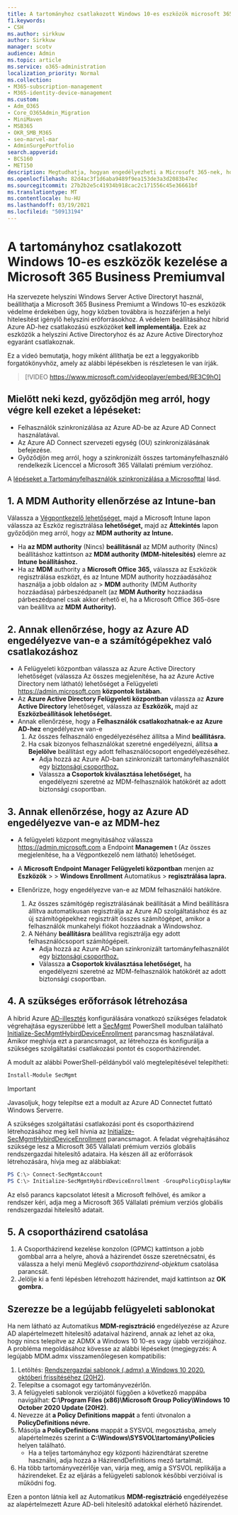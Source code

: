 ```yaml
---
title: A tartományhoz csatlakozott Windows 10-es eszközök microsoft 365 vállalati verziós kezelése
f1.keywords:
- CSH
ms.author: sirkkuw
author: Sirkkuw
manager: scotv
audience: Admin
ms.topic: article
ms.service: o365-administration
localization_priority: Normal
ms.collection:
- M365-subscription-management
- M365-identity-device-management
ms.custom:
- Adm_O365
- Core_O365Admin_Migration
- MiniMaven
- MSB365
- OKR_SMB_M365
- seo-marvel-mar
- AdminSurgePortfolio
search.appverid:
- BCS160
- MET150
description: Megtudhatja, hogyan engedélyezheti a Microsoft 365-nek, hogy mindössze néhány lépésben védje a helyi Active Directoryhoz csatlakozott Windows 10-es eszközöket.
ms.openlocfilehash: 82d4ac3f1d6aba9489f9ea153de3a3d2083b47ec
ms.sourcegitcommit: 27b2b2e5c41934b918cac2c171556c45e36661bf
ms.translationtype: MT
ms.contentlocale: hu-HU
ms.lasthandoff: 03/19/2021
ms.locfileid: "50913194"
---
```

# <a name="enable-domain-joined-windows-10-devices-to-be-managed-by-microsoft-365-business-premium"></a>A tartományhoz csatlakozott Windows 10-es eszközök kezelése a Microsoft 365 Business Premiumval

Ha szervezete helyszíni Windows Server Active Directoryt használ, beállíthatja a Microsoft 365 Business Premiumt a Windows 10-es eszközök védelme érdekében úgy, hogy közben továbbra is hozzáférjen a helyi hitelesítést igénylő helyszíni erőforrásokhoz.
A védelem beállításához hibrid Azure AD-hez csatlakozású eszközöket **kell implementálja.** Ezek az eszközök a helyszíni Active Directoryhoz és az Azure Active Directoryhoz egyaránt csatlakoznak.

Ez a videó bemutatja, hogy miként állíthatja be ezt a leggyakoribb forgatókönyvhöz, amely az alábbi lépésekben is részletesen le van írják.

> [!VIDEO https://www.microsoft.com/videoplayer/embed/RE3C9hO]
  

## <a name="before-you-get-started-make-sure-you-complete-these-steps"></a>Mielőtt neki kezd, győződjön meg arról, hogy végre kell ezeket a lépéseket:
- Felhasználók szinkronizálása az Azure AD-be az Azure AD Connect használatával.
- Az Azure AD Connect szervezeti egység (OU) szinkronizálásának befejezése.
- Győződjön meg arról, hogy a szinkronizált összes tartományfelhasználó rendelkezik Licenccel a Microsoft 365 Vállalati prémium verzióhoz.

A [lépéseket a Tartományfelhasználók szinkronizálása a Microsofttal](manage-domain-users.md) lásd.

## <a name="1-verify-mdm-authority-in-intune"></a>1. A MDM Authority ellenőrzése az Intune-ban

Válassza a [Végpontkezelő lehetőséget,](https://endpoint.microsoft.com/#blade/Microsoft_Intune_Enrollment/EnrollmentMenu/overview) majd a Microsoft Intune lapon válassza az Eszköz regisztrálása **lehetőséget,** majd az **Áttekintés** lapon győződjön meg arról, hogy az **MDM authority** **az Intune.**

- Ha **az MDM authority** (Nincs) **beállításnál** az MDM authority (Nincs) beállításhoz kattintson az **MDM authority (MDM-hitelesítés)** elemre az **Intune beállításhoz.**
- Ha az **MDM** authority a **Microsoft Office 365,** válassza az Eszközök regisztrálása eszközt, és az Intune MDM authority hozzáadásához használja a jobb oldalon az   >   **MDM** authority (MDM Authority hozzáadása) párbeszédpanelt (az **MDM Authority** hozzáadása párbeszédpanel csak akkor érhető el, ha a Microsoft Office 365-ösre van beállítva az **MDM** **Authority).**

## <a name="2-verify-azure-ad-is-enabled-for-joining-computers"></a>2. Annak ellenőrzése, hogy az Azure AD engedélyezve van-e a számítógépekhez való csatlakozáshoz

- A Felügyeleti központban válassza az Azure Active Directory lehetőséget (válassza Az összes megjelenítése, ha az Azure Active Directory nem látható) lehetőséget a Felügyeleti <a href="https://go.microsoft.com/fwlink/p/?linkid=2024339" target="_blank">https://admin.microsoft.com</a> **központok listában.**  
- Az **Azure Active Directory Felügyeleti központban** válassza az **Azure Active Directory** lehetőséget, válassza az **Eszközök,** majd az **Eszközbeállítások lehetőséget.**
- Annak ellenőrzése, hogy a **Felhasználók csatlakozhatnak-e az Azure AD-hez** engedélyezve van-e 
    1. Az összes felhasználó engedélyezéséhez állítsa a Mind **beállításra.**
    2. Ha csak bizonyos felhasználókat szeretné engedélyezni, állítsa **a Bejelölve** beállítást egy adott felhasználócsoport engedélyezéséhez.
        - Adja hozzá az Azure AD-ban szinkronizált tartományfelhasználót egy [biztonsági csoporthoz.](../admin/create-groups/create-groups.md)
        - Válassza **a Csoportok kiválasztása lehetőséget,** ha engedélyezni szeretné az MDM-felhasználók hatókörét az adott biztonsági csoportban.

## <a name="3-verify-azure-ad-is-enabled-for-mdm"></a>3. Annak ellenőrzése, hogy az Azure AD engedélyezve van-e az MDM-hez

- A felügyeleti központ megnyitásához válassza <a href="https://go.microsoft.com/fwlink/p/?linkid=2024339" target="_blank">https://admin.microsoft.com</a> a Endpoint  **Managemen**  t (Az összes megjelenítése, ha a Végpontkezelő nem látható) lehetőséget.
- A **Microsoft Endpoint Manager Felügyeleti központban** menjen az **Eszközök**  >    >  **Windows Enrollment** Automatikus  >  **regisztrálása lapra.**
- Ellenőrizze, hogy engedélyezve van-e az MDM felhasználói hatóköre.

    1. Az összes számítógép regisztrálásának beállítását a Mind beállításra állítva automatikusan regisztrálja az Azure AD szolgáltatáshoz és az új számítógépekhez regisztrált összes számítógépet, amikor a felhasználók munkahelyi fiókot hozzáadnak a Windowshoz. 
    2. A Néhány **beállításra** beállítva regisztrálja egy adott felhasználócsoport számítógépeit.
        -  Adja hozzá az Azure AD-ban szinkronizált tartományfelhasználót egy [biztonsági csoporthoz.](../admin/create-groups/create-groups.md)
        -  Válassza **a Csoportok kiválasztása lehetőséget,** ha engedélyezni szeretné az MDM-felhasználók hatókörét az adott biztonsági csoportban.

## <a name="4-create-the-required-resources"></a>4. A szükséges erőforrások létrehozása 

A hibrid Azure [AD-illesztés](/azure/active-directory/devices/hybrid-azuread-join-managed-domains#configure-hybrid-azure-ad-join) konfigurálására vonatkozó szükséges feladatok végrehajtása egyszerűbbé lett a [SecMgmt](https://www.powershellgallery.com/packages/SecMgmt) PowerShell modulban található [Initialize-SecMgmtHybirdDeviceEnrollment](https://github.com/microsoft/secmgmt-open-powershell/blob/master/docs/help/Initialize-SecMgmtHybirdDeviceEnrollment.md) parancsmag használatával. Amikor meghívja ezt a parancsmagot, az létrehozza és konfigurálja a szükséges szolgáltatási csatlakozási pontot és csoportházirendet.

A modult az alábbi PowerShell-példányból való megtelepítésével telepítheti:

```powershell
Install-Module SecMgmt
```

> [!IMPORTANT]
> Javasoljuk, hogy telepítse ezt a modult az Azure AD Connectet futtató Windows Serverre.

A szükséges szolgáltatási csatlakozási pont és csoportházirend létrehozásához meg kell hívnia az  [Initialize-SecMgmtHybirdDeviceEnrollment](https://github.com/microsoft/secmgmt-open-powershell/blob/master/docs/help/Initialize-SecMgmtHybirdDeviceEnrollment.md) parancsmagot. A feladat végrehajtásához szüksége lesz a Microsoft 365 Vállalati prémium verziós globális rendszergazdai hitelesítő adataira. Ha készen áll az erőforrások létrehozására, hívja meg az alábbiakat:

```powershell
PS C:\> Connect-SecMgmtAccount
PS C:\> Initialize-SecMgmtHybirdDeviceEnrollment -GroupPolicyDisplayName 'Device Management'
```

Az első parancs kapcsolatot létesít a Microsoft felhővel, és amikor a rendszer kéri, adja meg a Microsoft 365 Vállalati prémium verziós globális rendszergazdai hitelesítő adatait.

## <a name="5-link-the-group-policy"></a>5. A csoportházirend csatolása

1. A Csoportházirend kezelése konzolon (GPMC) kattintson a jobb gombbal arra a helyre, ahová a házirendet össze szeretnécsatni, és válassza a helyi menü Meglévő *csoportházirend-objektum* csatolása parancsát.
2. Jelölje ki a fenti lépésben létrehozott házirendet, majd kattintson az **OK gombra.**

## <a name="get-the-latest-administrative-templates"></a>Szerezze be a legújabb felügyeleti sablonokat

Ha nem látható az Automatikus **MDM-regisztráció** engedélyezése az Azure AD alapértelmezett hitelesítő adataival házirend, annak az lehet az oka, hogy nincs telepítve az ADMX a Windows 10 10-es vagy újabb verziójához. A probléma megoldásához kövesse az alábbi lépéseket (megjegyzés: A legújabb MDM.admx visszamenőlegesen kompatibilis:

1.  Letöltés: [Rendszergazdai sablonok (.admx) a Windows 10 2020. októberi frissítéséhez (20H2)](https://www.microsoft.com/download/102157).
2.  Telepítse a csomagot egy tartományvezérlőn.
3.  A felügyeleti sablonok verziójától függően a következő mappába navigálhat: **C:\Program Files (x86)\Microsoft Group Policy\Windows 10 October 2020 Update (20H2)**.
4.  Nevezze át **a Policy Definitions mappát** a fenti útvonalon a **PolicyDefinitions névre.**
5.  Másolja **a PolicyDefinitions** mappát a SYSVOL megosztásba, amely alapértelmezés szerint a **C:\Windows\SYSVOL\tartomány\Policies** helyen található. 
    -   Ha a teljes tartományhoz egy központi házirendtárat szeretne használni, adja hozzá a HázirendDefinitions mező tartalmát.
6.  Ha több tartományvezérlője van, várja meg, amíg a SYSVOL replikálja a házirendeket. Ez az eljárás a felügyeleti sablonok későbbi verzióival is működni fog.

Ezen a ponton látnia kell az Automatikus **MDM-regisztráció** engedélyezése az alapértelmezett Azure AD-beli hitelesítő adatokkal elérhető házirendet.